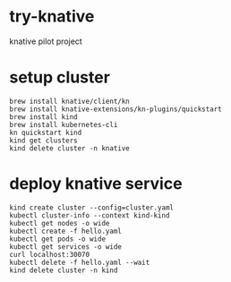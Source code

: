 # try-knative
knative pilot project

# setup cluster

```
brew install knative/client/kn
brew install knative-extensions/kn-plugins/quickstart
brew install kind
brew install kubernetes-cli
kn quickstart kind
kind get clusters
kind delete cluster -n knative
```

# deploy knative service

```
kind create cluster --config=cluster.yaml
kubectl cluster-info --context kind-kind
kubectl get nodes -o wide
kubectl create -f hello.yaml
kubectl get pods -o wide
kubectl get services -o wide
curl localhost:30070
kubectl delete -f hello.yaml --wait
kind delete cluster -n kind
```


